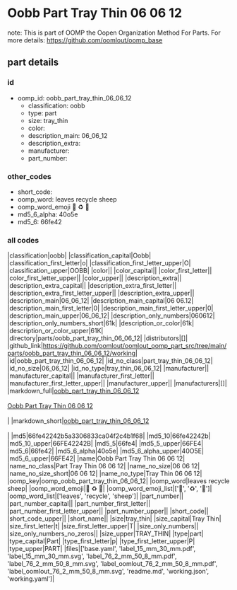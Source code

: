 # Oobb Part Tray Thin 06 06 12  

note: This is part of OOMP the Oopen Organization Method For Parts. For more details: https://github.com/oomlout/oomp_base

##  part details





### id
* oomp_id: oobb_part_tray_thin_06_06_12
  * classification: oobb
  * type: part
  * size: tray_thin
  * color: 
  * description_main: 06_06_12
  * description_extra: 
  * manufacturer: 
  * part_number: 

### other_codes
* short_code: 
* oomp_word: leaves recycle sheep
* oomp_word_emoji :leaves: :recycle: :sheep:
* md5_6_alpha: 40o5e
* md5_6: 66fe42

### all codes 
|classification|oobb|
|classification_capital|Oobb|
|classification_first_letter|o|
|classification_first_letter_upper|O|
|classification_upper|OOBB|
|color||
|color_capital||
|color_first_letter||
|color_first_letter_upper||
|color_upper||
|description_extra||
|description_extra_capital||
|description_extra_first_letter||
|description_extra_first_letter_upper||
|description_extra_upper||
|description_main|06_06_12|
|description_main_capital|06 06.12|
|description_main_first_letter|0|
|description_main_first_letter_upper|0|
|description_main_upper|06_06_12|
|description_only_numbers|060612|
|description_only_numbers_short|61k|
|description_or_color|61k|
|description_or_color_upper|61K|
|directory|parts/oobb_part_tray_thin_06_06_12|
|distributors|[]|
|github_link|https://github.com/oomlout/oomlout_oomp_part_src/tree/main/parts/oobb_part_tray_thin_06_06_12/working|
|id|oobb_part_tray_thin_06_06_12|
|id_no_class|part_tray_thin_06_06_12|
|id_no_size|06_06_12|
|id_no_type|tray_thin_06_06_12|
|manufacturer||
|manufacturer_capital||
|manufacturer_first_letter||
|manufacturer_first_letter_upper||
|manufacturer_upper||
|manufacturers|[]|
|markdown_full|[oobb_part_tray_thin_06_06_12](https://github.com/oomlout/oomlout_oomp_part_src/tree/main/parts/oobb_part_tray_thin_06_06_12/working)<br>[](https://github.com/oomlout/oomlout_oomp_part_src/tree/main/parts/oobb_part_tray_thin_06_06_12/working)<br>[Oobb Part Tray Thin 06 06 12](https://github.com/oomlout/oomlout_oomp_part_src/tree/main/parts/oobb_part_tray_thin_06_06_12/working)<br><br>|
|markdown_short|[oobb_part_tray_thin_06_06_12](https://github.com/oomlout/oomlout_oomp_part_src/tree/main/parts/oobb_part_tray_thin_06_06_12/working)<br><br>|
|md5|66fe42242b5a3306833ca04f2c4b1f68|
|md5_10|66fe42242b|
|md5_10_upper|66FE42242B|
|md5_5|66fe4|
|md5_5_upper|66FE4|
|md5_6|66fe42|
|md5_6_alpha|40o5e|
|md5_6_alpha_upper|40O5E|
|md5_6_upper|66FE42|
|name|Oobb Part Tray Thin 06 06 12|
|name_no_class|Part Tray Thin 06 06 12|
|name_no_size|06 06 12|
|name_no_size_short|06 06 12|
|name_no_type|Tray Thin 06 06 12|
|oomp_key|oomp_oobb_part_tray_thin_06_06_12|
|oomp_word|leaves recycle sheep|
|oomp_word_emoji|:leaves: :recycle: :sheep:|
|oomp_word_emoji_list|[':leaves:', ':recycle:', ':sheep:']|
|oomp_word_list|['leaves', 'recycle', 'sheep']|
|part_number||
|part_number_capital||
|part_number_first_letter||
|part_number_first_letter_upper||
|part_number_upper||
|short_code||
|short_code_upper||
|short_name||
|size|tray_thin|
|size_capital|Tray Thin|
|size_first_letter|t|
|size_first_letter_upper|T|
|size_only_numbers||
|size_only_numbers_no_zeros||
|size_upper|TRAY_THIN|
|type|part|
|type_capital|Part|
|type_first_letter|p|
|type_first_letter_upper|P|
|type_upper|PART|
|files|['base.yaml', 'label_15_mm_30_mm.pdf', 'label_15_mm_30_mm.svg', 'label_76_2_mm_50_8_mm.pdf', 'label_76_2_mm_50_8_mm.svg', 'label_oomlout_76_2_mm_50_8_mm.pdf', 'label_oomlout_76_2_mm_50_8_mm.svg', 'readme.md', 'working.json', 'working.yaml']|
